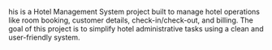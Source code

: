 his is a Hotel Management System project built to manage hotel operations like room booking, customer details, check-in/check-out, and billing. The goal of this project is to simplify hotel administrative tasks using a clean and user-friendly system.
